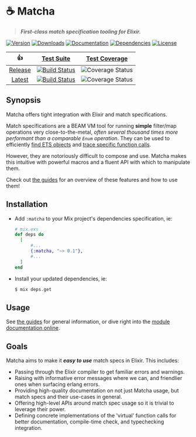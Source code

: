 # ☕️ Matcha

> **_First-class match specification tooling for Elixir._**

[![Version][hex-version-badge]][hex]
[![Downloads][hex-downloads-badge]][hex]
[![Documentation][docs-badge]][docs]
[![Dependencies][deps-badge]][deps]
[![License][hex-license-badge]][hex]

|         👍         |                  [Test Suite][suite]                  |         [Test Coverage][coverage]          |
| :----------------: | :---------------------------------------------------: | :----------------------------------------: |
| [Release][release] | [![Build Status][release-suite-badge]][release-suite] | ![Coverage Status][release-coverage-badge] |
|  [Latest][latest]  |  [![Build Status][latest-suite-badge]][latest-suite]  | ![Coverage Status][latest-coverage-badge]  |

## Synopsis

Matcha offers tight integration with Elixir and match specifications.

Match specifications are a BEAM VM tool for running **simple** filter/map operations very close-to-the-metal, _often several thousand times more performant than a comparable `Enum` operation_. They can be used to efficiently [find ETS objects][ets-select] and [trace specific function calls][dbg-tp].

However, they are notoriously difficult to compose and use. Matcha makes this intuitive with powerful macros and a fluent API with which to manipulate them.

Check out [the guides][guides-overview] for an overview of these features and how to use them!

## Installation

- Add `:matcha` to your Mix project's dependencies specification, ie:

  ```ex
  # mix.exs
  def deps do
    [
        #...
        {:matcha, "~> 0.1"},
        #...
    ]
  end
  ```

- Install your updated dependencies, ie:

  ```sh
  $ mix deps.get
  ```

## Usage

See [the guides][guides-overview] for general information, or dive right into the [module documentation online][docs].

## Goals

Matcha aims to make it **_easy to use_** match specs in Elixir. This includes:

- Passing through the Elixir compiler to get familiar errors and warnings.
- Raising with informative error messages where we can, and friendlier ones when surfacing erlang errors.
- Providing high-quality documentation on not just Matcha usage, but match specs and their use-cases in general.
- Offering high-level APIs around match spec usage so it is trivial to leverage their power.
- Defining concrete implementations of the 'virtual' function calls for better documentation, compile-time check, and typechecking integration.

<!-- Links -->

[hex]: https://hex.pm/packages/matcha
[hex-version-badge]: https://img.shields.io/hexpm/v/matcha.svg?maxAge=86400&style=flat-square
[hex-downloads-badge]: https://img.shields.io/hexpm/dt/matcha.svg?maxAge=86400&style=flat-square
[hex-license-badge]: https://img.shields.io/badge/license-MIT-7D26CD.svg?maxAge=86400&style=flat-square

<!-- [docs-badge]: https://inch-ci.org/github/christhekeele/matcha.svg?branch=release&style=flat-square -->

[docs]: https://hexdocs.pm/matcha/index.html
[docs-badge]: https://img.shields.io/badge/documentation-online-purple?maxAge=86400&style=flat-square
[deps]: https://hex.pm/packages/matcha
[deps-badge]: https://img.shields.io/badge/dependencies-1_(optional)-blue?maxAge=86400&style=flat-square
[suite]: https://github.com/christhekeele/matcha/actions?query=workflow%3A%22Test+Suite%22
[coverage]: https://coveralls.io/github/christhekeele/matcha
[release]: https://github.com/christhekeele/matcha/tree/release
[release-suite]: https://github.com/christhekeele/matcha/actions?query=workflow%3A%22Test+Suite%22+branch%3Arelease
[release-suite-badge]: https://img.shields.io/github/checks-status/christhekeele/matcha/release.svg?maxAge=86400&style=flat-square

<!-- [release-coverage-badge]: https://img.shields.io/coveralls/christhekeele/matcha/release.svg?maxAge=86400&style=flat-square -->

[release-coverage-badge]: https://coveralls.io/repos/github/christhekeele/matcha/badge.svg?branch=release
[latest]: https://github.com/christhekeele/matcha/tree/latest
[latest-suite]: https://github.com/christhekeele/matcha/actions?query=workflow%3A%22Test+Suite%22+branch%3Alatest
[latest-suite-badge]: https://img.shields.io/github/checks-status/christhekeele/matcha/latest.svg?maxAge=86400&style=flat-square

<!-- [latest-coverage-badge]: https://img.shields.io/coveralls/christhekeele/matcha/latest.svg?maxAge=86400&style=flat-square -->

[latest-coverage-badge]: https://coveralls.io/repos/github/christhekeele/matcha/badge.svg?branch=latest
[guides-overview]: overview.html#content
[ets-select]: https://erlang.org/doc/man/ets.html#select-2
[dbg-tp]: https://erlang.org/doc/man/dbg.html#tp-2
